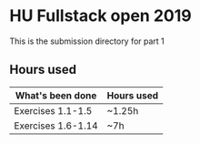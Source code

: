 # HU Fullstack open 2019
This is the submission directory for part 1

## Hours used
|What's been done  |Hours used|
|------------------|----------|
|Exercises 1.1-1.5 |~1.25h     |
|Exercises 1.6-1.14|~7h        |
